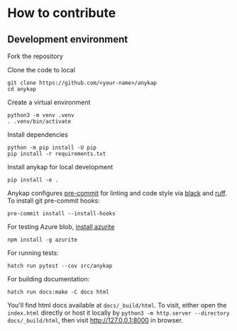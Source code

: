 How to contribute
=================

Development environment
-----------------------

Fork the repository

Clone the code to local

    git clone https://github.com/<your-name>/anykap
    cd anykap

Create a virtual environment

    python3 -m venv .venv
    . .venv/bin/activate

Install dependencies

    python -m pip install -U pip
    pip install -r requirements.txt

Install anykap for local development

    pip install -e .

Anykap configures [pre-commit](https://pre-commit.com/) for linting and code
style via [black](https://github.com/psf/black) and
[ruff](https://github.com/astral-sh/ruff). To install git pre-commit hooks:

    pre-commit install --install-hooks

For testing Azure blob, 
[install azurite](https://github.com/Azure/Azurite?tab=readme-ov-file#npm)

    npm install -g azurite

For running tests:

    hatch run pytest --cov src/anykap

For building documentation:

    hatch run docs:make -C docs html

You'll find html docs available at `docs/_build/html`. To visit, either open the
`index.html` directly or host it locally by
`python3 -m http.server --directory docs/_build/html`, then visit
http://127.0.0.1:8000 in browser.
